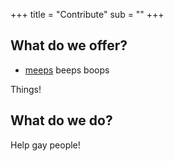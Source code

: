 +++
title = "Contribute"
sub = ""
+++

## What do we offer?

 - [meeps]() beeps boops

Things!

## What do we do?

Help gay people!